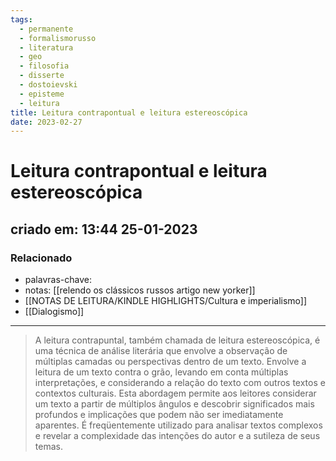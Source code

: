 ```yaml
---
tags:
  - permanente
  - formalismorusso
  - literatura
  - geo
  - filosofia
  - disserte
  - dostoievski
  - episteme
  - leitura
title: Leitura contrapontual e leitura estereoscópica
date: 2023-02-27
---
```


# Leitura contrapontual e leitura estereoscópica

## criado em: 13:44 25-01-2023

### Relacionado

- palavras-chave:
- notas: [[relendo os clássicos russos artigo new yorker]]
- [[NOTAS DE LEITURA/KINDLE HIGHLIGHTS/Cultura e imperialismo]]
- [[Dialogismo]]
---

>A leitura contrapuntal, também chamada de leitura estereoscópica, é uma técnica de análise literária que envolve a observação de múltiplas camadas ou perspectivas dentro de um texto. Envolve a leitura de um texto contra o grão, levando em conta múltiplas interpretações, e considerando a relação do texto com outros textos e contextos culturais. Esta abordagem permite aos leitores considerar um texto a partir de múltiplos ângulos e descobrir significados mais profundos e implicações que podem não ser imediatamente aparentes. É freqüentemente utilizado para analisar textos complexos e revelar a complexidade das intenções do autor e a sutileza de seus temas.
